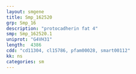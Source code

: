 ```yaml
---
layout: smgene
title: Smp_162520
grp: Smp_16
description: "protocadherin fat 4"
smp: Smp_162520.1
uniprot: "G4VH31"
length:  4386
cdd: "cd11304, cl15786, pfam00028, smart00112"
kk: ns
categories: sm
---
```

